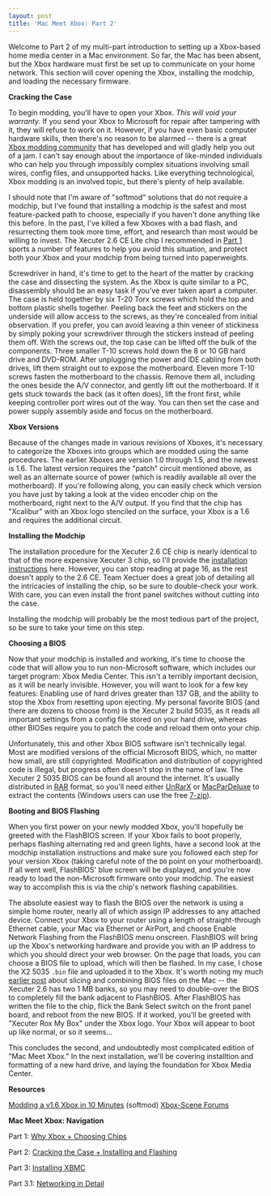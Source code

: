 ```yaml
---
layout: post
title: 'Mac Meet Xbox: Part 2'
---
```

Welcome to Part 2 of my multi-part introduction to setting up a Xbox-based home media center in a Mac environment. So far, the Mac has been absent, but the Xbox hardware must first be set up to communicate on your home network. This section will cover opening the Xbox, installing the modchip, and loading the necessary firmware.

**Cracking the Case**

To begin modding, you'll have to open your Xbox. _This will void your warranty._ If you send your Xbox to Microsoft for repair after tampering with it, they will refuse to work on it. However, if you have even basic computer hardware skills, then there's no reason to be alarmed -- there is a great [Xbox modding community](http://forums.xbox-scene.com/) that has developed and will gladly help you out of a jam. I can't say enough about the importance of like-minded individuals who can help you through impossibly complex situations involving small wires, config files, and unsupported hacks. Like everything technological, Xbox modding is an involved topic, but there's plenty of help available.

I should note that I'm aware of "softmod" solutions that do not require a modchip, but I've found that installing a modchip is the safest and most feature-packed path to choose, especially if you haven't done anything like this before. In the past, I've killed a few Xboxes with a bad flash, and resurrecting them took more time, effort, and research than most would be willing to invest. The Xecuter 2.6 CE Lite chip I recommended in [Part 1](/2006/08/19/mac-meet-xbox-part-1/) sports a number of features to help you avoid this situation, and protect both your Xbox and your modchip from being turned into paperweights.

Screwdriver in hand, it's time to get to the heart of the matter by cracking the case and dissecting the system. As the Xbox is quite similar to a PC, disassembly should be an easy task if you've ever taken apart a computer. The case is held together by six T-20 Torx screws which hold the top and bottom plastic shells together. Peeling back the feet and stickers on the underside will allow access to the screws, as they're concealed from initial observation. If you prefer, you can avoid leaving a thin veneer of stickiness by simply poking your screwdriver through the stickers instead of peeling them off. With the screws out, the top case can be lifted off the bulk of the components. Three smaller T-10 screws hold down the 8 or 10 GB hard drive and DVD-ROM. After unplugging the power and IDE cabling from both drives, lift them straight out to expose the motherboard. Eleven more T-10 screws fasten the motherboard to the chassis. Remove them all, including the ones beside the A/V connector, and gently lift out the motherboard. If it gets stuck towards the back (as it often does), lift the front first, while keeping controller port wires out of the way. You can then set the case and power supply assembly aside and focus on the motherboard.

**Xbox Versions**

Because of the changes made in various revisions of Xboxes, it's necessary to categorize the Xboxes into groups which are modded using the same procedures. The earlier Xboxes are version 1.0 through 1.5, and the newest is 1.6. The latest version requires the "patch" circuit mentioned above, as well as an alternate source of power (which is readily available all over the motherboard). If you're following along, you can easily check which version you have just by taking a look at the video encoder chip on the motherboard, right next to the A/V output. If you find that the chip has "Xcalibur" with an Xbox logo stenciled on the surface, your Xbox is a 1.6 and requires the additional circuit.

**Installing the Modchip**

The installation procedure for the Xecuter 2.6 CE chip is nearly identical to that of the more expensive Xecuter 3 chip, so I'll provide the [installation instructions](/assets/x3_ce_v10_v16.pdf) here. However, you can stop reading at page 16, as the rest doesn't apply to the 2.6 CE. Team Xectuer does a great job of detailing all the intricacies of installing the chip, so be sure to double-check your work. With care, you can even install the front panel switches without cutting into the case.

Installing the modchip will probably be the most tedious part of the project, so be sure to take your time on this step.

**Choosing a BIOS**

Now that your modchip is installed and working, it's time to choose the code that will allow you to run non-Microsoft software, which includes our target program: Xbox Media Center. This isn't a terribly important decision, as it will be nearly invisible. However, you will want to look for a few key features: Enabling use of hard drives greater than 137 GB, and the ability to stop the Xbox from resetting upon ejecting. My personal favorite BIOS (and there are dozens to choose from) is the Xecuter 2 build 5035, as it reads all important settings from a config file stored on your hard drive, whereas other BIOSes require you to patch the code and reload them onto your chip.

Unfortunately, this and other Xbox BIOS software isn't technically legal. Most are modified versions of the official Microsoft BIOS, which, no matter how small, are still copyrighted. Modification and distribution of copyrighted code is illegal, but progress often doesn't stop in the name of law. The Xecuter 2 5035 BIOS can be found all around the internet. It's usually distributed in [RAR](http://en.wikipedia.org/wiki/RAR) format, so you'll need either [UnRarX](http://www.unrarx.com/) or [MacParDeluxe](http://www.xs4all.nl/~gp/MacPAR_deLuxe/) to extract the contents (Windows users can use the free [7-zip](http://www.7-zip.org/)).

**Booting and BIOS Flashing**

When you first power on your newly modded Xbox, you'll hopefully be greeted with the FlashBIOS screen. If your Xbox fails to boot properly, perhaps flashing alternating red and green lights, have a second look at the modchip installation instructions and make sure you followed each step for your version Xbox (taking careful note of the `D0` point on your motherboard). If all went well, FlashBIOS' blue screen will be displayed, and you're now ready to load the non-Microsoft firmware onto your modchip. The easiest way to accomplish this is via the chip's network flashing capabilities.

The absolute easiest way to flash the BIOS over the network is using a simple home router, nearly all of which assign IP addresses to any attached device. Connect your Xbox to your router using a length of straight-through Ethernet cable, your Mac via Ethernet or AirPort, and choose Enable Network Flashing from the FlashBIOS menu onscreen. FlashBIOS will bring up the Xbox's networking hardware and provide you with an IP address to which you should direct your web browser. On the page that loads, you can choose a BIOS file to upload, which will then be flashed. In my case, I chose the X2 5035 `.bin` file and uploaded it to the Xbox. It's worth noting my much [earlier post](/2005/11/18/xbox-bios-tips-for-mac/) about slicing and combining BIOS files on the Mac -- the Xecuter 2.6 has two 1 MB banks, so you may need to double-over the BIOS to completely fill the bank adjacent to FlashBIOS. After FlashBIOS has written the file to the chip, flick the Bank Select switch on the front panel board, and reboot from the new BIOS. If it worked, you'll be greeted with "Xecuter Rox My Box" under the Xbox logo. Your Xbox will appear to boot up like normal, or so it seems...

This concludes the second, and undoubtedly most complicated edition of "Mac Meet Xbox." In the next installation, we'll be covering installtion and formatting of a new hard drive, and laying the foundation for Xbox Media Center.

**Resources**

[Modding a v1.6 Xbox in 10 Minutes](http://www.techfreaks.org/articles/modxbox.shtml) (softmod) [Xbox-Scene Forums](http://forums.xbox-scene.com)

**Mac Meet Xbox: Navigation**

Part 1: [Why Xbox + Choosing Chips](/2006/08/19/mac-meet-xbox-part-1/)

Part 2: [Cracking the Case + Installing and Flashing](/2006/09/09/mac-meet-xbox-part-2/)

Part 3: [Installing XBMC](/2006/12/21/mac-meet-xbox-part-3/)

Part 3.1: [Networking in Detail](/2007/02/11/mac-meet-xbox-part-3-1/)
